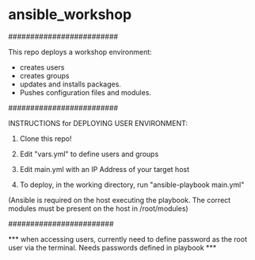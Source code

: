 # ansible_workshop

#########################

This repo deploys a workshop environment: 
- creates users 
- creates groups
- updates and installs packages. 
- Pushes configuration files and modules. 

#########################

INSTRUCTIONS for DEPLOYING USER ENVIRONMENT:

1. Clone this repo!

2. Edit "vars.yml" to define users and groups

3. Edit main.yml with an IP Address of your target host 

3. To deploy, in the working directory, run "ansible-playbook main.yml"

(Ansible is required on the host executing the playbook. The correct modules must be present on the host in /root/modules)

########################

*** when accessing users, currently need to define password as the root user via the terminal. Needs passwords defined in playbook *** 
